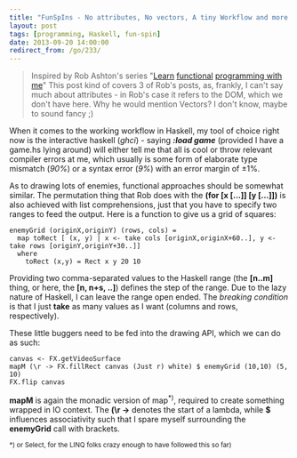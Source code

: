 ```yaml
---
title: "FunSpIns - No attributes, No vectors, A tiny Workflow and more squares"
layout: post
tags: [programming, Haskell, fun-spin]
date: 2013-09-20 14:00:00
redirect_from: /go/233/
---
```


> Inspired by Rob Ashton's series "[Learn][1] [functional][2] [programming with me][3]"
This post kind of covers 3 of Rob's posts, as, frankly, I can't say much about attributes - in Rob's case it refers to the DOM, which we don't have here.
Why he would mention Vectors? I don't know, maybe to sound fancy ;)  

When it comes to the working workflow in Haskell, my tool of choice right now is the interactive haskell (*ghci*) - saying ***:load game*** (provided I have a game.hs lying around) will either tell me that all is cool or throw relevant compiler errors at me, which usually is some form of elaborate type mismatch (*90%*) or a syntax error (*9%*) with an error margin of &#177;1%.

As to drawing lots of enemies, functional approaches should be somewhat similar. The permutation thing that Rob does with the **(for [x [...]] [y [...]])** is also achieved with list comprehensions, just that you have to specify two ranges to feed the output. Here is a function to give us a grid of squares:

	enemyGrid (originX,originY) (rows, cols) = 
	  map toRect [ (x, y) | x <- take cols [originX,originX+60..], y <- take rows [originY,originY+30..]]
	  where
	    toRect (x,y) = Rect x y 20 10

Providing two comma-separated values to the Haskell range (the **[n..m]** thing, or here, the **[n, n+s, ..]**) defines the step of the range. Due to the lazy nature of Haskell,
I can leave the range open ended. The *breaking condition* is that I just **take** as many values as I want (columns and rows, respectively).

These little buggers need to be fed into the drawing API, which we can do as such:

	canvas <- FX.getVideoSurface
	mapM (\r -> FX.fillRect canvas (Just r) white) $ enemyGrid (10,10) (5, 10)
	FX.flip canvas

**mapM** is again the monadic version of map<sup>*)</sup>, required to create something wrapped in IO context. The **(\r ->** denotes the start of a lambda, while **$** influences associativity such that I spare myself surrounding the **enemyGrid** call with brackets.

<sup>*) or Select, for the LINQ folks crazy enough to have followed this so far)</sup> 

  [1]: http://codeofrob.com/entries/learn-functional-programming-with-me---attributes-and-vectors.html
  [2]: http://codeofrob.com/entries/learn-functional-programming-with-me---improving-my-workflow.html
  [3]: http://codeofrob.com/entries/learn-functional-programming-with-me---adding-lots-more-state.html